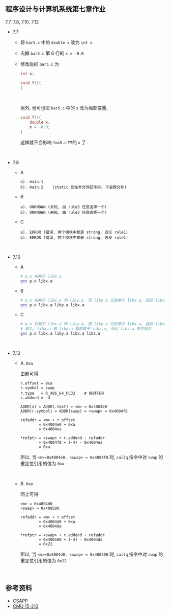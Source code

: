 ##	程序设计与计算机系统第七章作业

7.7, 7.8, 7.10, 7.12

*	7.7

	*	将 `bar5.c` 中的 `double x` 改为 `int x`
	*	去掉 `bar5.c` 第 6 行的 `x = -0.0`
	*	修改后的 `bar5.c` 为

		```c
		int x;

		void f(){
		}
		```

		<br>

		另外, 也可也把 `bar5.c` 中的 `x` 改为局部变量, 

		```c
		void f(){
			double x;
			x = -0.0;
		}
		```

		这样就不会影响 `foo5.c` 中的 `x` 了

	<br>

*	7.8

	*	A

		```
		a). main.1
		b). main.2    (static 仅在本文件起作用, 不会跨文件)
		```

	*	B

		```
		a). UNKNOWN (未知, 由 rule3 任意选择一个)
		b). UNKNOWN (未知, 由 rule3 任意选择一个)
		```

	*	C

		```
		a). ERROR (错误, 两个模块中都是 strong, 违反 rule1)
		b). ERROR (错误, 两个模块中都是 strong, 违反 rule1)
		```

	<br>

*	7.10

	*	A

		```bash
		# p.o 依赖于 libx.a
		gcc p.o libx.a
		```

	*	B

		```bash
		# p.o 依赖于 libx.a 和 liby.a, 而 liby.a 又依赖于 libx.a, 因此 libx.a 需要重复出现
		gcc p.o libx.a liby.a libx.a
		```

	*	C

		```bash
		# p.o 依赖于 libx.a 和 liby.a, 而 liby.a 又依赖于 libx.a, 因此 libx.a 需要重复出现
		# 最后, libx.a 和 liby.a 都依赖于 libz.a, 所以 libz.a 放在最后
		gcc p.o libx.a liby.a libx.a libz.a
		```

	<br>

*	7.12

	*	A. `0xa`

		由题可得

		```
		r.offset = 0xa
		r.symbol = swap
		r.type   = R_X86_64_PC32    # 相对引用
		r.addend = -4

		ADDR(s) = ADDR(.text) = <m> = 0x4004e0
		ADDR(r.symbol) = ADDR(swap) = <swap> = 0x4004f8

		refaddr = <m> + r.offset
		        = 0x4004e0 + 0xa
		        = 0x4004ea

		*refptr = <swap> + r.addend - refaddr
		        = 0x4004f8 + (-4) - 0x4004ea
		        = 0xa
		```

		所以, 当 `<m>=0x4004e0, <swap> = 0x4004f8` 时, `callq` 指令中对 `swap` 的重定位引用的值为 `0xa`

		<br>

	*	B. `0xa`

		同上可得

		```
		<m> = 0x4004d0
		<swap> = 0x400500

		refaddr = <m> + r.offset
		        = 0x4004d0 + 0xa
		        = 0x4004da

		*refptr = <swap> + r.addend - refaddr
		        = 0x400500 + (-4) - 0x4004da
		        = 0x22
		```

		所以, 当 `<m>=0x4004d0, <swap> = 0x400500` 时, `callq` 指令中对 `swap` 的重定位引用的值为 `0x22`

		<br>

##	参考资料

*	[CSAPP](https://book.douban.com/subject/26344642/)
*	[CMU 15-213](https://www.bilibili.com/video/av20304787?p=13)
